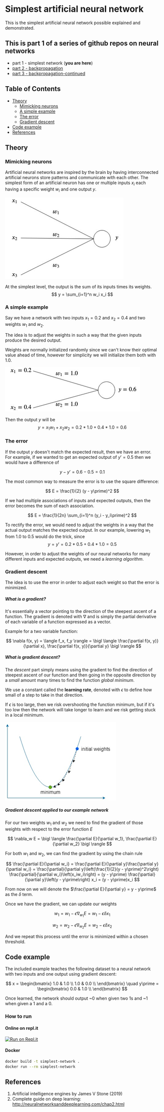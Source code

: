 # Simplest artificial neural network

This is the simplest artificial neural network possible explained and demonstrated. 

## This is part 1 of a series of github repos on neural networks

- part 1 - simplest network (**you are here**)
- [part 2 - backpropagation](https://github.com/gokadin/ai-backpropagation)
- [part 3 - backpropagation-continued](https://github.com/gokadin/ai-backpropagation-continued)

## Table of Contents

- [Theory](#theory)  
  - [Mimicking neurons](#mimicking-neurons)
  - [A simple example](#a-simple-example)
  - [The error](#the-error)
  - [Gradient descent](#gradient-descent)
- [Code example](#code-example)
- [References](#references)

## Theory

### Mimicking neurons

Artificial neural networks are inspired by the brain by having interconnected artificial neurons store patterns and communicate with each other. 
The simplest form of an artificial neuron has one or multiple inputs $x_i$ each having a specific weight $w_i$ and one output $y$. 

![alt text](readme-images/perceptron.jpg)

At the simplest level, the output is the sum of its inputs times its weights. 
$$ y = \sum_{i=1}^n w_i x_i $$

### A simple example

Say we have a network with two inputs $x_1 = 0.2$ and $x_2 = 0.4$ and two weights $w_1$ and $w_2$.  

The idea is to adjust the weights in such a way that the given inputs produce the desired output. 

Weights are normally initialized randomly since we can't know their optimal value ahead of time, however for simplicity we will initialize them both with $1.0$. 

![alt text](readme-images/perceptron-example.jpg)

Then the output $y$ will be
$$ y = x_1 w_1 + x_2 w_2 = 0.2 * 1.0 + 0.4 * 1.0 = 0.6$$

### The error

If the output $y$ doesn't match the expected result, then we have an error.  
For example, if we wanted to get an expected output of $y\prime = 0.5$ then we would have a difference of 

$$ y - y\prime = 0.6 - 0.5 = 0.1$$

The most common way to measure the error is to use the square difference:

$$ E = \frac{1}{2} (y - y\prime)^2 $$

If we had multiple associations of inputs and expected outputs, then the error becomes the sum of each association. 

$$ E = \frac{1}{2n} \sum_{i=1}^n (y_i - y_i\prime)^2 $$

To rectify the error, we would need to adjust the weights in a way that the actual output matches the expected output. In our example, lowering $w_1$ from $1.0$ to $0.5$ would do the trick, since 
$$ y = y\prime = 0.2 * 0.5 + 0.4 * 1.0 = 0.5 $$

However, in order to adjust the weights of our neural networks for many different inputs and expected outputs, we need a *learning algorithm*. 

### Gradient descent

The idea is to use the error in order to adjust each weight so that the error is minimized.  

##### What is a gradient?

It's essentially a vector pointing to the direction of the steepest ascent of a function. The gradient is denoted with $\nabla$ and is simply the partial derivative of each variable of a function expressed as a vector.  

Example for a two variable function:

$$ \nabla f(x, y) = \langle f_x, f_y \rangle = \bigl \langle \frac{\partial f(x, y)}{\partial x}, \frac{\partial f(x, y)}{\partial y} \bigl \rangle $$

##### What is gradient descent?

The *descent* part simply means using the gradient to find the direction of steepest ascent of our function and then going in the opposite direction by a *small* amount many times to find the function *global minimum*.  

We use a constant called the **learning rate**, denoted with $\epsilon$ to define how small of a step to take in that direction.  

If $\epsilon$ is too large, then we risk overshooting the function minimum, but if it's too low then the network will take longer to learn and we risk getting stuck in a local minimum. 

![alt text](readme-images/gradient-descent.jpg)

##### Gradient descent applied to our example network

For our two weights $w_1$ and $w_2$ we need to find the gradient of those weights with respect to the error function $E$  

$$ \nabla_w E = \bigl \langle \frac{\partial E}{\partial w_1}, \frac{\partial E}{\partial w_2} \bigl \rangle $$

For both $w_1$ and $w_2$, we can find the gradient by using the chain rule

$$ \frac{\partial E}{\partial w_i} = \frac{\partial E}{\partial y}\frac{\partial y}{\partial w_i} = \frac{\partial}{\partial y}\left(\frac{1}{2}(y - y\prime)^2\right) \frac{\partial}{\partial w_i}\left(x_iw_i\right) = (y - y\prime) \frac{\partial}{\partial y}\left(y - y\prime\right) x_i = (y - y\prime)x_i $$

From now on we will denote the $\frac{\partial E}{\partial y} = y - y\prime$ as the $\delta$ term. 

Once we have the gradient, we can update our weights

$$ w_1 = w_1 - \epsilon \nabla_{w_1}E = w_1 -\epsilon \delta x_1 $$

$$ w_2 = w_2 - \epsilon \nabla_{w_2}E = w_2 -\epsilon \delta x_2 $$

And we repeat this process until the error is minimized within a chosen threshold. 

## Code example

The included example teaches the following dataset to a neural network with two inputs and one output using gradient descent:

$$ x = \begin{bmatrix}
    1.0 & 1.0 \\
    1.0 & 0.0 \\
\end{bmatrix} \quad y\prime = \begin{bmatrix}
    0.0 & 1.0 \\
\end{bmatrix} $$

Once learned, the network should output ~0 when given two $1$s and ~$1$ when given a $1$ and a $0$. 

### How to run

#### Online on repl.it

[![Run on Repl.it](https://repl.it/badge/github/gokadin/ai-simplest-network)](https://repl.it/github/gokadin/ai-simplest-network)

#### Docker

``` bash
docker build -t simplest-network .
docker run --rm simplest-network
```

## References

1. Artificial intelligence engines by James V Stone (2019)
2. Complete guide on deep learning: http://neuralnetworksanddeeplearning.com/chap2.html
